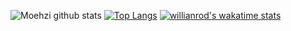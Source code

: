 ![Moehzi github stats](https://github-readme-stats.vercel.app/api?username=moehzi&show_icons=true&theme=radical&count_private=true)
[![Top Langs](https://github-readme-stats.vercel.app/api/top-langs/?username=moehzi&layout=compact&show_icons=true&theme=radical)](https://github.com/moehzi/github-readme-stats)
[![willianrod's wakatime stats](https://github-readme-stats.vercel.app/api/wakatime?username=moehzi)](https://github.com/moehzi/github-readme-stats)
